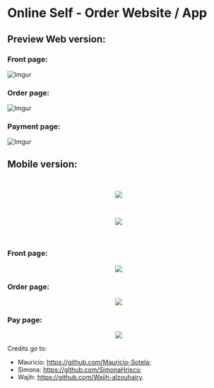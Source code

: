# Online Self - Order Website / App



## Preview Web version:

### Front page:

![Imgur](https://i.imgur.com/hanbZu0.png?1)

### Order page:

![Imgur](https://i.imgur.com/NaJTDXP.png?1)

### Payment page:

![Imgur](https://i.imgur.com/2Y0502j.png?1)

## Mobile version:

<br>
<p align ="center">
  <img src="https://media.giphy.com/media/kZLO4stxHVE4vpOrbP/giphy.gif">
</p>
<br>
<p align ="center">
  <img src="https://media.giphy.com/media/gdZpDUp0kAR3p98hVp/giphy.gif">
</p>
<br>

### Front page:
<p align ="center">
  <img src="https://i.imgur.com/d37mWIo.png?1">
</p>
<!-- ![Imgur](https://i.imgur.com/d37mWIo.png?1) -->


### Order page:
<p align ="center">
  <img src="https://i.imgur.com/o0GGeos.png?1">
</p>
<!-- ![Imgur](https://i.imgur.com/o0GGeos.png?1) -->

### Pay page:
<p align ="center">
  <img src="https://i.imgur.com/SGyAaRt.png?1">
</p>

Credits go to:

- Mauricio:   https://github.com/Mauricio-Sotela;
- Simona:     https://github.com/SimonaHriscu;
- Wajih:      https://github.com/Wajih-alzouhairy.


<!-- ![Imgur](https://i.imgur.com/SGyAaRt.png?1) -->
